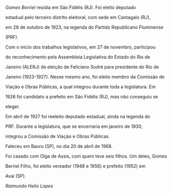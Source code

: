 

*Gomes Berriel* residia em São Fidélis (RJ). Foi eleito deputado

estadual pelo terceiro distrito eleitoral, com sede em Cantagalo (RJ),

em 28 de outubro de 1923, na legenda do Partido Republicano Fluminense

(PRF).



Com o início dos trabalhos legislativos, em 27 de novembro, participou

do reconhecimento pela Assembleia Legislativa do Estado do Rio de

Janeiro (ALERJ) da eleição de Feliciano Sodré para presidente do Rio de

Janeiro (1923-1927). Nesse mesmo ano, foi eleito membro da Comissão de

Viação e Obras Públicas, a qual integrou durante toda a legislatura. Em

1926 foi candidato a prefeito em São Fidélis (RJ), mas não conseguiu se

eleger.



Em abril de 1927 foi reeleito deputado estadual, ainda na legenda do

PRF. Durante a legislatura, que se encerraria em janeiro de 1930,

integrou a Comissão de Viação e Obras Públicas.



Faleceu em Bauru (SP), no dia 20 de abril de 1968.



Foi casado com Olga de Assis, com quem teve seis filhos. Um deles, Gomes

Berriel Filho, foi eleito vereador (1948 e 1956) e prefeito (1952) em

Avaí (SP).



*Raimundo Helio Lopes*




